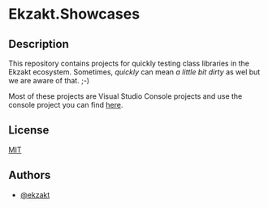 # Ekzakt.Showcases


## Description
This repository contains projects for quickly testing class libraries in the Ekzakt ecosystem.  Sometimes, *quickly* can mean *a little bit dirty* as wel but we are aware of that. ;-)

Most of these projects are Visual Studio Console projects and use the console project you can find [here](https://github.com/Ekzakt/Ekzakt.Templates/tree/master/Ekzakt.Templates.Console). 


## License
[MIT](https://choosealicense.com/licenses/mit/)


## Authors
- [@ekzakt](https://www.github.com/ekzakt)
